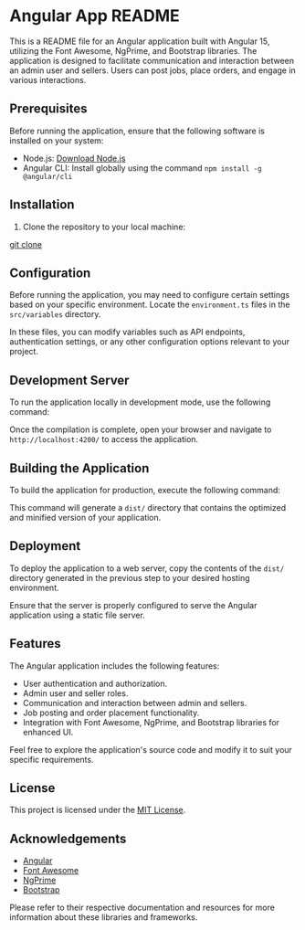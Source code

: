 # Angular App README

This is a README file for an Angular application built with Angular 15, utilizing the Font Awesome, NgPrime, and Bootstrap libraries. The application is designed to facilitate communication and interaction between an admin user and sellers. Users can post jobs, place orders, and engage in various interactions.

## Prerequisites

Before running the application, ensure that the following software is installed on your system:

- Node.js: [Download Node.js](https://nodejs.org)
- Angular CLI: Install globally using the command `npm install -g @angular/cli`

## Installation

1. Clone the repository to your local machine:

[git clone](https://github.com/your-username/your-repo.git)

## Configuration

Before running the application, you may need to configure certain settings based on your specific environment. Locate the `environment.ts` files in the `src/variables` directory.

In these files, you can modify variables such as API endpoints, authentication settings, or any other configuration options relevant to your project.

## Development Server

To run the application locally in development mode, use the following command:

Once the compilation is complete, open your browser and navigate to `http://localhost:4200/` to access the application.

## Building the Application

To build the application for production, execute the following command:

This command will generate a `dist/` directory that contains the optimized and minified version of your application.

## Deployment

To deploy the application to a web server, copy the contents of the `dist/` directory generated in the previous step to your desired hosting environment.

Ensure that the server is properly configured to serve the Angular application using a static file server.

## Features

The Angular application includes the following features:

- User authentication and authorization.
- Admin user and seller roles.
- Communication and interaction between admin and sellers.
- Job posting and order placement functionality.
- Integration with Font Awesome, NgPrime, and Bootstrap libraries for enhanced UI.

Feel free to explore the application's source code and modify it to suit your specific requirements.

## License

This project is licensed under the [MIT License](https://opensource.org/licenses/MIT).

## Acknowledgements

- [Angular](https://angular.io)
- [Font Awesome](https://fontawesome.com)
- [NgPrime](https://www.primefaces.org/primeng/)
- [Bootstrap](https://getbootstrap.com)

Please refer to their respective documentation and resources for more information about these libraries and frameworks.

